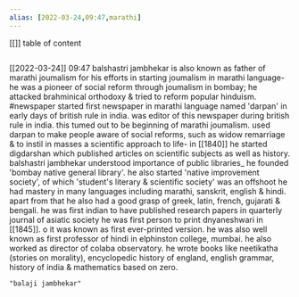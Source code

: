 ```yaml
---
alias: [2022-03-24,09:47,marathi]
---
```

[[]]
table of content
```toc
```

[[2022-03-24]] 09:47
balshastri jambhekar is also known as father of marathi joumalism for his efforts in starting joumalism in marathi language-
he was a pioneer of social reform through joumalism in bombay; he attacked brahminical orthodoxy & tried to reform popular hinduism.
#newspaper started first newspaper in marathi language named 'darpan' in early days of british rule in india.
was editor of this newspaper during british rule in india. this tumed out to be beginning of marathi joumalism.
used darpan to make people aware of social reforms, such as widow remarriage & to instil in masses a scientific approach to life-
in [[1840]] he started digdarshan which published articles on scientific subjects as well as history.
balshastri jambhekar understood importance of public libraries_ he founded 'bombay native general library'.
he also started 'native improvement society', of which 'student's literary & scientific society' was an offshoot
he had mastery in many languages including marathi, sanskrit, english & hindi.
apart from that he also had a good grasp of greek, latin, french, gujarati & bengali.
he was first indian to have published research papers in quarterly journal of asiatic society
he was first person to print dnyaneshwari in [[1845]].
o it was known as first ever-printed version.
he was also well known as first professor of hindi in elphinston college, mumbai.
he also worked as director of colaba observatory.
he wrote books like neetikatha (stories on morality), encyclopedic history of england, english grammar, history of india & mathematics based on zero.
```query
"balaji jambhekar"
```